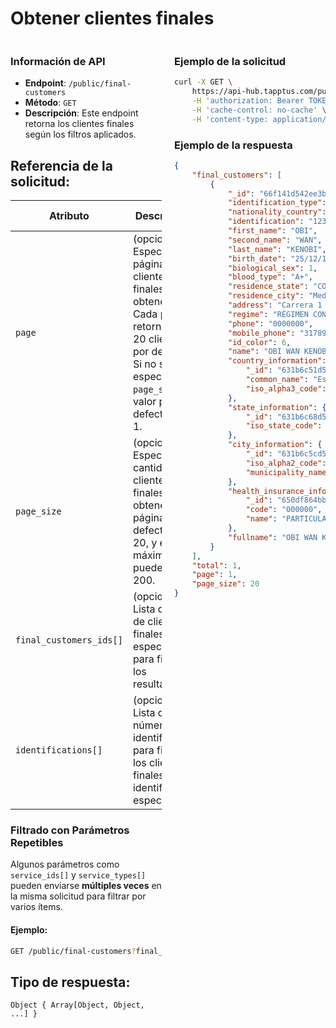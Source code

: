 # Obtener clientes finales

<div style="display: flex; justify-content: space-between;">

<div style="width: 48%;">

### Información de API

- **Endpoint**: `/public/final-customers`
- **Método**: `GET`
- **Descripción**: Este endpoint retorna los clientes finales según los filtros aplicados.

## Referencia de la solicitud:

| Atributo                  | Descripción                                                                                      | Tipo de dato         |
|---------------------------|--------------------------------------------------------------------------------------------------|-----------------------|
| `page`                    | (opcional) Especifica la página de clientes finales a obtener. Cada página retorna hasta 20 clientes por defecto. Si no se especifica `page_size`, el valor por defecto será 1. | Number                |
| `page_size`               | (opcional) Especifica la cantidad de clientes finales a obtener por página. Por defecto será 20, y el máximo puede ser 200. | Number                |
| `final_customers_ids[]`   | (opcional) Lista de IDs de clientes finales específicos para filtrar los resultados.            | Array de Strings      |
| `identifications[]`       | (opcional) Lista de números de identificación para filtrar los clientes finales por identificación específica. | Array de Strings      |

### Filtrado con Parámetros Repetibles

Algunos parámetros como `service_ids[]` y `service_types[]` pueden enviarse **múltiples veces** en la misma solicitud para filtrar por varios ítems.

#### Ejemplo:
```bash
GET /public/final-customers?final_customers_ids[]=1&final_customers_ids[]=2
```

## Tipo de respuesta: 
```Object { Array[Object, Object, ...] }```

</div>

<div style="width: 48%;">

### Ejemplo de la solicitud

```bash
curl -X GET \
	https://api-hub.tapptus.com/public/final-customers \
	-H 'authorization: Bearer TOKEN' \
	-H 'cache-control: no-cache' \
	-H 'content-type: application/json' \
```

### Ejemplo de la respuesta

```json
{
    "final_customers": [
        {
            "_id": "66f141d542ee3b1e40af602",
            "identification_type": "CC",
            "nationality_country": "USA",
            "identification": "1234567890",
            "first_name": "OBI",
            "second_name": "WAN",
            "last_name": "KENOBI",
            "birth_date": "25/12/1997",
            "biological_sex": 1,
            "blood_type": "A+",
            "residence_state": "CO-ANT",
            "residence_city": "Medellín",
            "address": "Carrera 1 # 1 1",
            "regime": "RÉGIMEN CONTRIBUTIVO",
            "phone": "0000000",
            "mobile_phone": "3178925263",
            "id_color": 6,
            "name": "OBI WAN KENOBI",
            "country_information": {
                "_id": "631b6c51d54423efb6c2535d",
                "common_name": "Estados Unidos",
                "iso_alpha3_code": "USA"
            },
            "state_information": {
                "_id": "631b6c68d54423efb6c2587b",
                "iso_state_code": "CO-ANT"
            },
            "city_information": {
                "_id": "631b6c5cd54423efb6c25421",
                "iso_alpha2_code": "CO",
                "municipality_name": "Medellín"
            },
            "health_insurance_information": {
                "_id": "650df864bb81d52e67ab2d04",
                "code": "000000",
                "name": "PARTICULAR"
            },
            "fullname": "OBI WAN KENOBI"
        }
    ],
    "total": 1,
    "page": 1,
    "page_size": 20
}
```
</div>
</div>